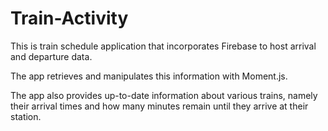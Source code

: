 # Train-Activity

This is train schedule application that incorporates Firebase to host arrival and departure data.

The app retrieves and manipulates this information with Moment.js. 

The app also provides up-to-date information about various trains, namely their arrival times and how many minutes remain until they arrive at their station.
